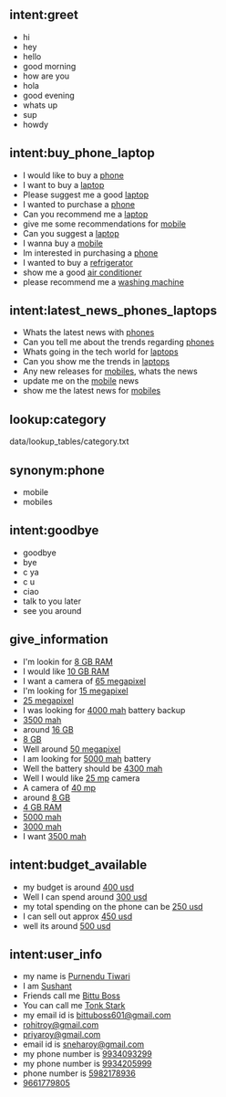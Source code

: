 ## intent:greet
- hi
- hey
- hello
- good morning
- how are you
- hola
- good evening
- whats up
- sup
- howdy

## intent:buy_phone_laptop
- I would like to buy a [phone](category)
- I want to buy a [laptop](category)
- Please suggest me a good [laptop](category)
- I wanted to purchase a [phone](category)
- Can you recommend me a [laptop](category)
- give me some recommendations for [mobile](category)
- Can you suggest a [laptop](category)
- I wanna buy a [mobile](category)
- Im interested in purchasing a [phone](category)
- I wanted to buy a [refrigerator](category)
- show me a good [air conditioner](category)
- please recommend me a [washing machine](category)

## intent:latest_news_phones_laptops
- Whats the latest news with [phones](category)
- Can you tell me about the trends regarding [phones](category)
- Whats going in the tech world for [laptops](category)
- Can you show me the trends in [laptops](category)
- Any new releases for [mobiles](category), whats the news
- update me on the [mobile](category) news
- show me the latest news for [mobiles](category)

## lookup:category
data/lookup_tables/category.txt

## synonym:phone
- mobile
- mobiles

## intent:goodbye
- goodbye
- bye
- c ya
- c u
- ciao
- talk to you later
- see you around

## give_information
- I'm lookin for [8 GB RAM](ram)
- I would like [10 GB RAM](ram)
- I want a camera of [65 megapixel](camera)
- I'm looking for [15 megapixel](camera)
- [25 megapixel](camera)
- I was looking for [4000 mah](battery) battery backup
- [3500 mah](battery)
- around [16 GB](ram)
- [8 GB](ram)
- Well around [50 megapixel](camera)
- I am looking for [5000 mah](battery) battery
- Well the battery should be [4300 mah](battery)
- Well I would like [25 mp](camera) camera
- A camera of [40 mp](camera)
- around [8 GB](ram)
- [4 GB RAM](ram)
- [5000 mah](battery)
- [3000 mah](battery)
- I want [3500 mah](battery)

## intent:budget_available
- my budget is around [400 usd](budget)
- Well I can spend around [300 usd](budget)
- my total spending on the phone can be [250 usd](budget)
- I can sell out approx [450 usd](budget)
- well its around [500 usd](budget)

## intent:user_info
- my name is [Purnendu Tiwari](info)
- I am [Sushant](info)
- Friends call me [Bittu Boss](info)
- You can call me [Tonk Stark](info)
- my email id is [bittuboss601@gmail.com](email)
- [rohitroy@gmail.com](email)
- [priyaroy@gmail.com](email)
- email id is [sneharoy@gmail.com](email)
- my phone number is [9934093299](contact)
- my phone number is [9934205999](contact)
- phone number is [5982178936](contact)
- [9661779805](contact)

